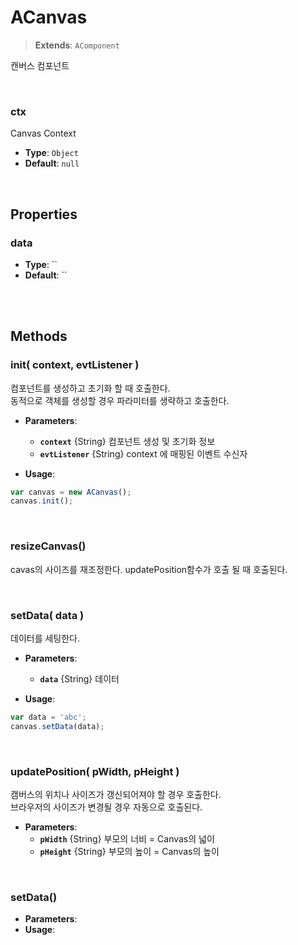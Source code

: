 # ACanvas
> **Extends**: `AComponent`

캔버스 컴포넌트

<br/>

### ctx

Canvas Context

* **Type**: `Object`
* **Default**: `null`

<br/>

## Properties

### data



* **Type**: ``
* **Default**: ``

<br/>
<br/>

## Methods

### init( context, evtListener )

컴포넌트를 생성하고 초기화 할 때 호출한다. <br/>동적으로 객체를 생성할 경우 파라미터를 생략하고 호출한다.

* **Parameters**: 
	* **`context`** {String} 컴포넌트 생성 및 초기화 정보
	* **`evtListener`** {String} context 에 매핑된 이벤트 수신자

* **Usage**: 
```js
var canvas = new ACanvas();
canvas.init();
```

<br/>

### resizeCanvas()

cavas의 사이즈를 재조정한다. updatePosition함수가 호출 될 때 호출된다.

<br/>

### setData( data )

데이터를 세팅한다.

* **Parameters**: 
	* **`data`** {String} 데이터

* **Usage**: 
```js
var data = 'abc';
canvas.setData(data);
```

<br/>

### updatePosition( pWidth, pHeight )

캠버스의 위치나 사이즈가 갱신되어져야 할 경우 호출한다. <br/>브라우저의 사이즈가 변경될 경우 자동으로 호출된다.

* **Parameters**: 
	* **`pWidth`** {String} 부모의 너비 = Canvas의 넓이
	* **`pHeight`** {String} 부모의 높이 = Canvas의  높이

<br/>

### setData()



* **Parameters**: 
* **Usage**: 
```js

```

<br/>
<br/>
